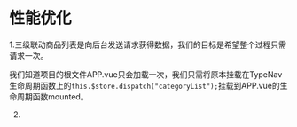 # 性能优化

1.三级联动商品列表是向后台发送请求获得数据，我们的目标是希望整个过程只需请求一次。

我们知道项目的根文件APP.vue只会加载一次，我们只需将原本挂载在TypeNav生命周期函数上的`this.$store.dispatch("categoryList");`挂载到APP.vue的生命周期函数mounted。

2.